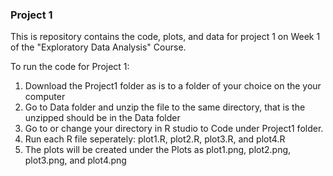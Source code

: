 ### Project 1

This is repository contains the code, plots, and data for project 1 on Week 1 of the "Exploratory Data Analysis" Course.

To run the code for Project 1:
	
1. Download the Project1 folder as is to a folder of your choice on the your computer
2. Go to Data folder and unzip the file to the same directory, that is the unzipped should be in the Data folder
3. Go to or change your directory in R studio to Code under Project1 folder.
4. Run each R file seperately: plot1.R, plot2.R, plot3.R, and plot4.R
5. The plots will be created under the Plots as plot1.png, plot2.png, plot3.png, and plot4.png
